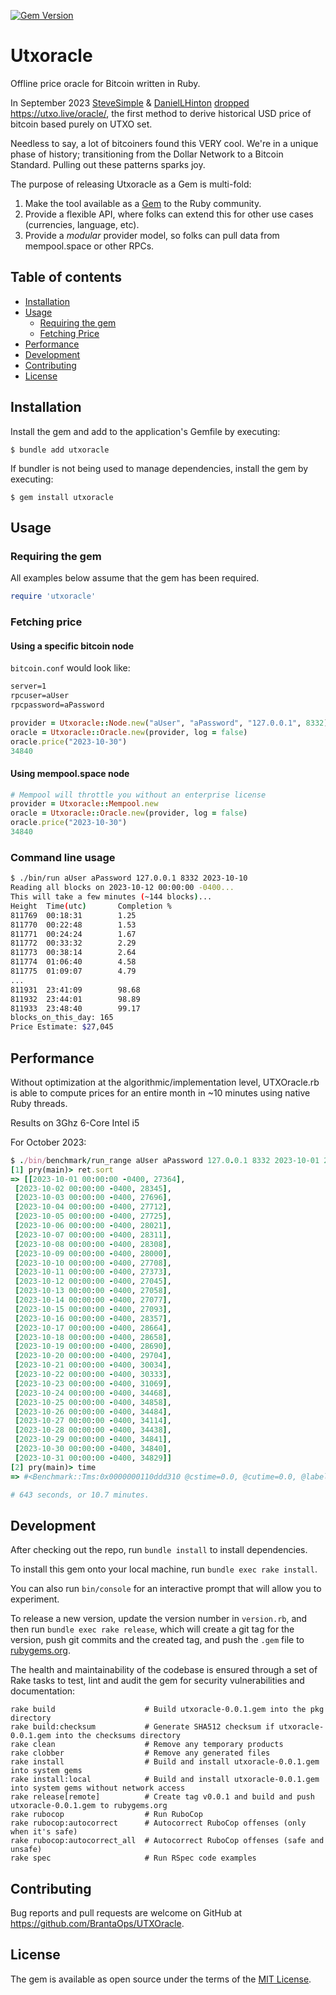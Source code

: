 [![Gem Version](https://badge.fury.io/rb/utxoracle.svg)](https://badge.fury.io/rb/utxoracle)

# Utxoracle
Offline price oracle for Bitcoin written in Ruby.

In September 2023 [SteveSimple](https://twitter.com/SteveSimple) & [DanielLHinton](https://twitter.com/DanielLHinton) [dropped](https://twitter.com/SteveSimple/status/1704864674431332503) https://utxo.live/oracle/, the first method to derive historical USD price of bitcoin based purely on UTXO set.

Needless to say, a lot of bitcoiners found this VERY cool. We're in a unique phase of history; transitioning from the Dollar Network to a Bitcoin Standard. Pulling out these patterns sparks joy.

The purpose of releasing Utxoracle as a Gem is multi-fold:
1. Make the tool available as a [Gem](https://rubygems.org/gems/utxoracle) to the Ruby community.
2. Provide a flexible API, where folks can extend this for other use cases (currencies, language, etc).
3. Provide a _modular_ provider model, so folks can pull data from mempool.space or other RPCs.


## Table of contents

- [Installation](#installation)
- [Usage](#usage)
  * [Requiring the gem](#requiring-the-gem)
  * [Fetching Price](#fetching-price)
- [Performance](#performance)
- [Development](#development)
- [Contributing](#contributing)
- [License](#license)


## Installation

Install the gem and add to the application's Gemfile by executing:

    $ bundle add utxoracle

If bundler is not being used to manage dependencies, install the gem by executing:

    $ gem install utxoracle

## Usage

### Requiring the gem

All examples below assume that the gem has been required.

```ruby
require 'utxoracle'
```

### Fetching price

#### Using a specific bitcoin node

`bitcoin.conf` would look like:
```txt
server=1
rpcuser=aUser
rpcpassword=aPassword
```
```ruby
provider = Utxoracle::Node.new("aUser", "aPassword", "127.0.0.1", 8332)
oracle = Utxoracle::Oracle.new(provider, log = false)
oracle.price("2023-10-30")
34840
```

#### Using mempool.space node

```ruby
# Mempool will throttle you without an enterprise license
provider = Utxoracle::Mempool.new
oracle = Utxoracle::Oracle.new(provider, log = false)
oracle.price("2023-10-30")
34840
```

### Command line usage
```bash
$ ./bin/run aUser aPassword 127.0.0.1 8332 2023-10-10
Reading all blocks on 2023-10-12 00:00:00 -0400...
This will take a few minutes (~144 blocks)...
Height  Time(utc)       Completion %
811769  00:18:31        1.25
811770  00:22:48        1.53
811771  00:24:24        1.67
811772  00:33:32        2.29
811773  00:38:14        2.64
811774  01:06:40        4.58
811775  01:09:07        4.79
...
811931  23:41:09        98.68
811932  23:44:01        98.89
811933  23:48:40        99.17
blocks_on_this_day: 165
Price Estimate: $27,045
```

## Performance

Without optimization at the algorithmic/implementation level, UTXOracle.rb is able to compute prices for an entire month in ~10 minutes using native Ruby threads. 

Results on 3Ghz 6-Core Intel i5

For October 2023:
```ruby
$ ./bin/benchmark/run_range aUser aPassword 127.0.0.1 8332 2023-10-01 2023-11-01
[1] pry(main)> ret.sort
=> [[2023-10-01 00:00:00 -0400, 27364],
 [2023-10-02 00:00:00 -0400, 28345],
 [2023-10-03 00:00:00 -0400, 27696],
 [2023-10-04 00:00:00 -0400, 27712],
 [2023-10-05 00:00:00 -0400, 27725],
 [2023-10-06 00:00:00 -0400, 28021],
 [2023-10-07 00:00:00 -0400, 28311],
 [2023-10-08 00:00:00 -0400, 28308],
 [2023-10-09 00:00:00 -0400, 28000],
 [2023-10-10 00:00:00 -0400, 27708],
 [2023-10-11 00:00:00 -0400, 27373],
 [2023-10-12 00:00:00 -0400, 27045],
 [2023-10-13 00:00:00 -0400, 27058],
 [2023-10-14 00:00:00 -0400, 27077],
 [2023-10-15 00:00:00 -0400, 27093],
 [2023-10-16 00:00:00 -0400, 28357],
 [2023-10-17 00:00:00 -0400, 28664],
 [2023-10-18 00:00:00 -0400, 28658],
 [2023-10-19 00:00:00 -0400, 28690],
 [2023-10-20 00:00:00 -0400, 29704],
 [2023-10-21 00:00:00 -0400, 30034],
 [2023-10-22 00:00:00 -0400, 30333],
 [2023-10-23 00:00:00 -0400, 31069],
 [2023-10-24 00:00:00 -0400, 34468],
 [2023-10-25 00:00:00 -0400, 34858],
 [2023-10-26 00:00:00 -0400, 34484],
 [2023-10-27 00:00:00 -0400, 34114],
 [2023-10-28 00:00:00 -0400, 34438],
 [2023-10-29 00:00:00 -0400, 34841],
 [2023-10-30 00:00:00 -0400, 34840],
 [2023-10-31 00:00:00 -0400, 34829]]
[2] pry(main)> time
=> #<Benchmark::Tms:0x0000000110ddd310 @cstime=0.0, @cutime=0.0, @label="", @real=643.9174029999995, @stime=87.356026, @total=647.7391030000001, @utime=560.3830770000001>

# 643 seconds, or 10.7 minutes.
```


## Development

After checking out the repo, run `bundle install` to install dependencies.

To install this gem onto your local machine, run `bundle exec rake install`.

You can also run `bin/console` for an interactive prompt that will allow you to experiment.

To release a new version, update the version number in `version.rb`, and then run `bundle exec rake release`,
which will create a git tag for the version, push git commits and the created tag, and push the `.gem` file
to [rubygems.org](https://rubygems.org).

The health and maintainability of the codebase is ensured through a set of
Rake tasks to test, lint and audit the gem for security vulnerabilities and documentation:

```
rake build                    # Build utxoracle-0.0.1.gem into the pkg directory
rake build:checksum           # Generate SHA512 checksum if utxoracle-0.0.1.gem into the checksums directory
rake clean                    # Remove any temporary products
rake clobber                  # Remove any generated files
rake install                  # Build and install utxoracle-0.0.1.gem into system gems
rake install:local            # Build and install utxoracle-0.0.1.gem into system gems without network access
rake release[remote]          # Create tag v0.0.1 and build and push utxoracle-0.0.1.gem to rubygems.org
rake rubocop                  # Run RuboCop
rake rubocop:autocorrect      # Autocorrect RuboCop offenses (only when it's safe)
rake rubocop:autocorrect_all  # Autocorrect RuboCop offenses (safe and unsafe)
rake spec                     # Run RSpec code examples
```

## Contributing

Bug reports and pull requests are welcome on GitHub at https://github.com/BrantaOps/UTXOracle.

## License

The gem is available as open source under the terms of the [MIT License](https://opensource.org/licenses/MIT).
